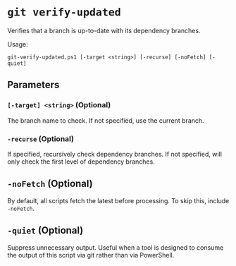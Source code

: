 # `git verify-updated`

Verifies that a branch is up-to-date with its dependency branches.

Usage:

    git-verify-updated.ps1 [-target <string>] [-recurse] [-noFetch] [-quiet]

## Parameters

### `[-target] <string>` (Optional)

The branch name to check. If not specified, use the current branch.

### `-recurse` (Optional)

If specified, recursively check dependency branches. If not specified, will only
check the first level of dependency branches.

## `-noFetch` (Optional)

By default, all scripts fetch the latest before processing. To skip this,
include `-noFetch`.

## `-quiet` (Optional)

Suppress unnecessary output. Useful when a tool is designed to consume the
output of this script via git rather than via PowerShell.
